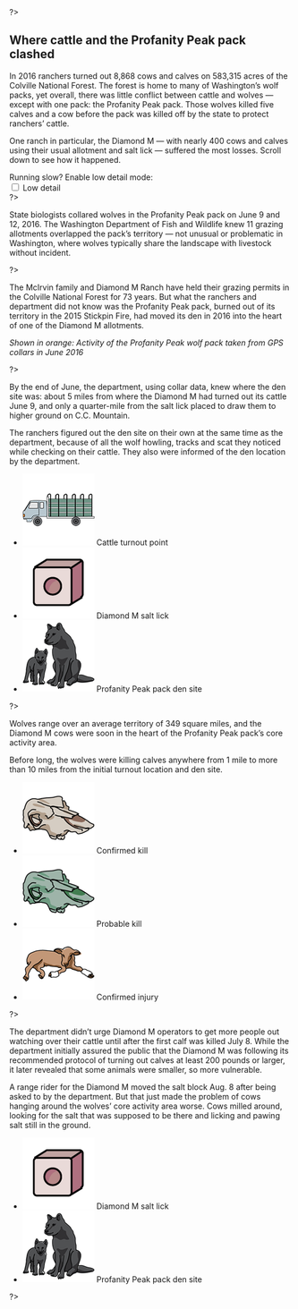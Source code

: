 <?
</div></section>
<section class="mountain" id="landscape">
  <canvas class="mountain-gl"></canvas>
  <div class="constrained">
    <div class="chunk stage" data-stage="intro">
?>

<h2>Where cattle and the Profanity Peak pack clashed</h2>

In 2016 ranchers turned out 8,868 cows and calves on 583,315 acres of the Colville National Forest. The forest is home to many of Washington’s wolf packs, yet overall, there was little conflict between cattle and wolves — except with one pack: the Profanity Peak pack. Those wolves killed five calves and a cow before the pack was killed off by the state to protect ranchers’ cattle.

One ranch in particular, the Diamond M — with nearly 400 cows and calves using their usual allotment and salt lick — suffered the most losses. Scroll down to see how it happened. 

<div class="controls">
  Running slow? Enable low detail mode:
  <div class="control-row">
    <input type="checkbox" id="low-detail">
    <label for="low-detail">Low detail</label>
  </div>
</div>

<?
    </div>
    <div class="chunk">
?>

State biologists collared wolves in the Profanity Peak pack on June 9 and 12, 2016. The Washington Department of Fish and Wildlife knew 11 grazing allotments overlapped the pack’s territory &mdash; not unusual or problematic in Washington, where wolves typically share the landscape with livestock without incident.

<?
    </div>
    <div class="chunk stage" data-stage="heatmap">
?>

The McIrvin family and Diamond M Ranch have held their grazing permits in the Colville National Forest for 73 years. But what the ranchers and department did not know was the Profanity Peak pack, burned out of its territory in the 2015 Stickpin Fire, had moved its den in 2016 into the heart of one of the Diamond M allotments. 

*Shown in orange: Activity of the Profanity Peak wolf pack taken from GPS collars in June 2016*

<?
    </div>
    <div class="chunk">
?>

<div class="stage" data-stage="turnout"></div>

By the end of June, the department, using collar data, knew where the den site was: about 5 miles from where the Diamond M had turned out its cattle June 9, and only a quarter-mile from the salt lick placed to draw them to higher ground on C.C. Mountain.

The ranchers figured out the den site on their own at the same time as the department, because of all the wolf howling, tracks and scat they noticed while checking on their cattle. They also were informed of the den location by the department. 

* <img class="icon" src="./assets/icons/turnout.png"> Cattle turnout point
* <img class="icon" src="./assets/icons/salt.png"> Diamond M salt lick
* <img class="icon" src="./assets/icons/wolves.png"> Profanity Peak pack den site

<?
    </div>
    <div class="chunk">
?>

<div class="stage" data-stage="kills"></div>

Wolves range over an average territory of 349 square miles, and the Diamond M cows were soon in the heart of the Profanity Peak pack’s core activity area.

Before long, the wolves were killing calves anywhere from 1 mile to more than 10 miles from the initial turnout location and den site.

* <img class="icon" src="./assets/icons/skull.png"> Confirmed kill
* <img class="icon" src="./assets/icons/blue-skull.png"> Probable kill
* <img class="icon" src="./assets/icons/injured.png"> Confirmed injury

<?
    </div>
    <div class="chunk stage" data-stage="salt">
?>

The department didn’t urge Diamond M operators to get more people out watching over their cattle until after the first calf was killed July 8. While the department initially assured the public that the Diamond M was following its recommended protocol of turning out calves at least 200 pounds or larger, it later revealed that some animals were smaller, so more vulnerable.

A range rider for the Diamond M moved the salt block Aug. 8 after being asked to by the department. But that just made the problem of cows hanging around the wolves’ core activity area worse. Cows milled around, looking for the salt that was supposed to be there and licking and pawing salt still in the ground.

* <img class="icon" src="./assets/icons/salt.png"> Diamond M salt lick
* <img class="icon" src="./assets/icons/wolves.png"> Profanity Peak pack den site

<?
    </div>
    <div class="chunk spacer stage" data-stage="outro"></div>

  </div> <!-- constrained -->
</section>
<section class="whiteout">
  <div class="constrained">
?>
